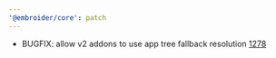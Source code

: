 ```yaml
---
'@embroider/core': patch
---
```


- BUGFIX: allow v2 addons to use app tree fallback resolution [1278](https://github.com/embroider-build/embroider/pull/1278)
